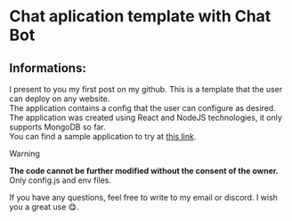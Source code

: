 <h1>Chat aplication template with Chat Bot</h1>

<h2>Informations:</h2>
I present to you my first post on my github. This is a template that the user can deploy on any website.<br>
The application contains a config that the user can configure as desired. The application was created using React and NodeJS technologies, it only supports MongoDB so far.<br>
You can find a sample application to try at <a href="#chat-aplication-tempalte-with-chat-bot">this link</a>.<br>

> [!WARNING]
> <strong>The code cannot be further modified without the consent of the owner.</strong> Only config.js and env files.<br>

If you have any questions, feel free to write to my email or discord. I wish you a great use :yum:.<br>